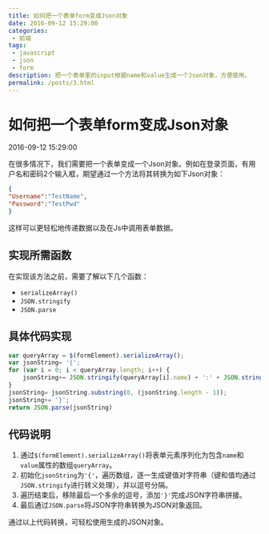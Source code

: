 ```yaml
---
title: 如何把一个表单form变成Json对象
date: 2016-09-12 15:29:00
categories:
 - 前端
tags:
 - javascript
 - json
 - form
description: 把一个表单里的input根据name和value生成一个Json对象，方便使用。
permalink: /posts/3.html
---
```


# 如何把一个表单form变成Json对象
2016-09-12 15:29:00

在很多情况下，我们需要把一个表单变成一个Json对象。例如在登录页面，有用户名和密码2个输入框，期望通过一个方法将其转换为如下Json对象：
```json
{
"Username":"TestName",
"Password":"TestPwd"
}
```
这样可以更轻松地传递数据以及在Js中调用表单数据。


## 实现所需函数
在实现该方法之前，需要了解以下几个函数：
- `serializeArray()` 
- `JSON.stringify` 
- `JSON.parse` 


## 具体代码实现
```javascript
var queryArray = $(formElement).serializeArray();
var jsonString= '{';
for (var i = 0; i < queryArray.length; i++) {
    jsonString+= JSON.stringify(queryArray[i].name) + ':' + JSON.stringify(queryArray[i].value) + ',';
}
jsonString= jsonString.substring(0, (jsonString.length - 1));
jsonString+= '}';
return JSON.parse(jsonString)
```


## 代码说明
1. 通过`$(formElement).serializeArray()`将表单元素序列化为包含`name`和`value`属性的数组`queryArray`。
2. 初始化`jsonString`为`'{'`，遍历数组，逐一生成键值对字符串（键和值均通过`JSON.stringify`进行转义处理），并以逗号分隔。
3. 遍历结束后，移除最后一个多余的逗号，添加`'}'`完成JSON字符串拼接。
4. 最后通过`JSON.parse`将JSON字符串转换为JSON对象返回。

通过以上代码转换，可轻松使用生成的JSON对象。